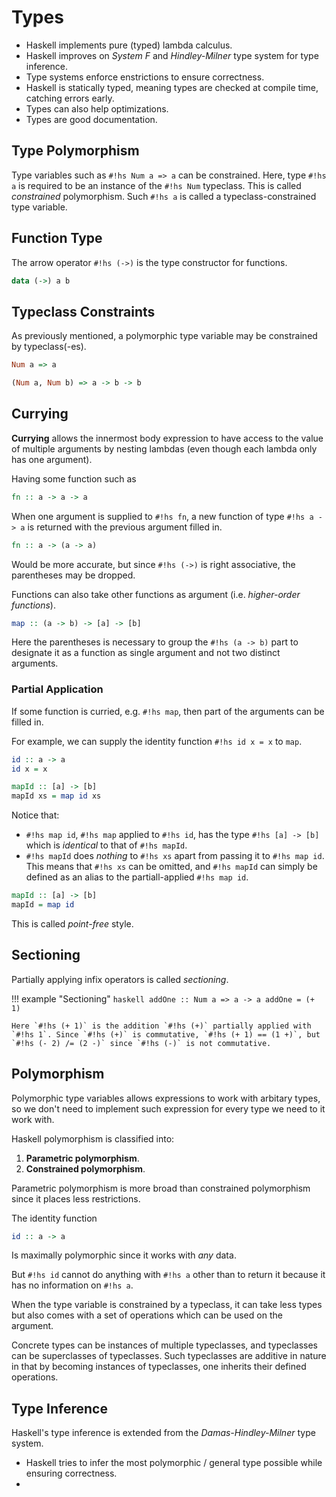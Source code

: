 # Types

- Haskell implements pure (typed) lambda calculus.
- Haskell improves on *System F* and *Hindley-Milner* type system for type
inference.
- Type systems enforce enstrictions to ensure correctness.
- Haskell is statically typed, meaning types are checked at compile time,
catching errors early.
- Types can also help optimizations.
- Types are good documentation.

## Type Polymorphism

Type variables such as `#!hs Num a => a` can be constrained. Here, type `#!hs a`
is required to be an instance of the `#!hs Num` typeclass. This is called
*constrained* polymorphism. Such `#!hs a` is called a typeclass-constrained
type variable.

## Function Type

The arrow operator `#!hs (->)` is the type constructor for functions.

```haskell
data (->) a b
```

## Typeclass Constraints

As previously mentioned, a polymorphic type variable may be constrained by
typeclass(-es).

```haskell
Num a => a
```

```haskell
(Num a, Num b) => a -> b -> b
```

## Currying

**Currying** allows the innermost body expression to have access to the value
of multiple arguments by nesting lambdas (even though each lambda only has
one argument).

Having some function such as

```haskell
fn :: a -> a -> a
```

When one argument is supplied to `#!hs fn`, a new function of type 
`#!hs a -> a` is returned with the previous argument filled in.

```haskell
fn :: a -> (a -> a)
```

Would be more accurate, but since `#!hs (->)` is right associative, the 
parentheses may be dropped.

Functions can also take other functions as argument (i.e. *higher-order 
functions*).

```haskell
map :: (a -> b) -> [a] -> [b]
```

Here the parentheses is necessary to group the `#!hs (a -> b)` part to 
designate it as a function as single argument and not two distinct arguments.

### Partial Application

If some function is curried, e.g. `#!hs map`, then part of the arguments can
be filled in.

For example, we can supply the identity function `#!hs id x = x` to `map`.

```haskell
id :: a -> a
id x = x

mapId :: [a] -> [b]
mapId xs = map id xs
```

Notice that:

- `#!hs map id`, `#!hs map` applied to `#!hs id`, has the type `#!hs [a] -> [b]`
which is *identical* to that of `#!hs mapId`.
- `#!hs mapId` does *nothing* to `#!hs xs` apart from passing it to 
`#!hs map id`. This means that `#!hs xs` can be omitted, and `#!hs mapId` can
simply be defined as an alias to the partiall-applied `#!hs map id`.

```haskell
mapId :: [a] -> [b]
mapId = map id
```

This is called *point-free* style.

## Sectioning

Partially applying infix operators is called *sectioning*.

!!! example "Sectioning"
    ```haskell
    addOne :: Num a => a -> a
    addOne = (+ 1)
    ```

    Here `#!hs (+ 1)` is the addition `#!hs (+)` partially applied with 
    `#!hs 1`. Since `#!hs (+)` is commutative, `#!hs (+ 1) == (1 +)`, but 
    `#!hs (- 2) /= (2 -)` since `#!hs (-)` is not commutative.

## Polymorphism

Polymorphic type variables allows expressions to work with arbitary types, so
we don't need to implement such expression for every type we need to it work 
with.

Haskell polymorphism is classified into:

1. **Parametric polymorphism**.
2. **Constrained polymorphism**.

Parametric polymorphism is more broad than constrained polymorphism since it
places less restrictions.

The identity function

```haskell
id :: a -> a
```

Is maximally polymorphic since it works with *any* data.

But `#!hs id` cannot do anything with `#!hs a` other than to return it because
it has no information on `#!hs a`.

When the type variable is constrained by a typeclass, it can take less types
but also comes with a set of operations which can be used on the argument.

Concrete types can be instances of multiple typeclasses, and typeclasses can
be superclasses of typeclasses. Such typeclasses are additive in nature in that
by becoming instances of typeclasses, one inherits their defined operations.

## Type Inference

Haskell's type inference is extended from the *Damas-Hindley-Milner* type 
system.

- Haskell tries to infer the most polymorphic / general type possible while
ensuring correctness.
- 
